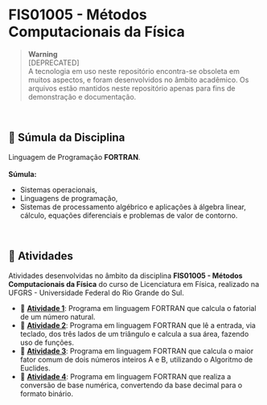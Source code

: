 # FIS01005 - Métodos Computacionais da Física
  
> **Warning**  
> [DEPRECATED]  
> A tecnologia em uso neste repositório encontra-se obsoleta em muitos aspectos, e foram desenvolvidos no âmbito acadêmico. Os arquivos estão mantidos neste repositório apenas para fins de demonstração e documentação.
<br />

## :bookmark_tabs: Súmula da Disciplina

Linguagem de Programação **FORTRAN**. <br /> <br />
**Súmula:**
* Sistemas operacionais,  
* Linguagens de programação,  
* Sistemas de processamento algébrico e aplicações à álgebra linear, cálculo, equações diferenciais e problemas de valor de contorno.  
<br />

## :floppy_disk: Atividades

Atividades desenvolvidas no âmbito da disciplina **FIS01005 - Métodos Computacionais da Física** do curso de Licenciatura em Física, realizado na UFGRS - Universidade Federal do Rio Grande do Sul.

* :floppy_disk: **[Atividade 1](src/ativ01.f90)**: Programa em linguagem FORTRAN que calcula o fatorial de um número natural.<br />
* :floppy_disk: **[Atividade 2](src/ativ02.f90)**: Programa em linguagem FORTRAN que lê a entrada, via teclado, dos três lados de um triângulo e calcula a sua área, fazendo uso de funções.<br />
* :floppy_disk: **[Atividade 3](src/ativ03.f90)**: Programa em linguagem FORTRAN que calcula o maior fator comum de dois números inteiros A e B, utilizando o Algoritmo de Euclides.<br />
* :floppy_disk: **[Atividade 4](src/ativ04.f90)**: Programa em linguagem FORTRAN que realiza a conversão de base numérica, convertendo da base decimal para o formato binário.<br />

<br /> <br />
